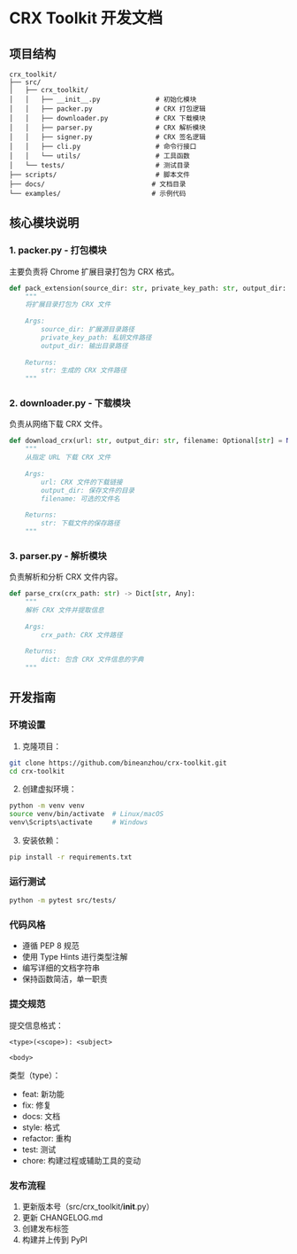 # CRX Toolkit 开发文档

## 项目结构

```plaintext
crx_toolkit/
├── src/
│   ├── crx_toolkit/
│   │   ├── __init__.py              # 初始化模块
│   │   ├── packer.py                # CRX 打包逻辑
│   │   ├── downloader.py            # CRX 下载模块
│   │   ├── parser.py                # CRX 解析模块
│   │   ├── signer.py                # CRX 签名逻辑
│   │   ├── cli.py                   # 命令行接口
│   │   └── utils/                   # 工具函数
│   └── tests/                       # 测试目录
├── scripts/                         # 脚本文件
├── docs/                           # 文档目录
└── examples/                       # 示例代码
```

## 核心模块说明

### 1. packer.py - 打包模块

主要负责将 Chrome 扩展目录打包为 CRX 格式。

```python
def pack_extension(source_dir: str, private_key_path: str, output_dir: str) -> str:
    """
    将扩展目录打包为 CRX 文件
    
    Args:
        source_dir: 扩展源目录路径
        private_key_path: 私钥文件路径
        output_dir: 输出目录路径
        
    Returns:
        str: 生成的 CRX 文件路径
    """
```

### 2. downloader.py - 下载模块

负责从网络下载 CRX 文件。

```python
def download_crx(url: str, output_dir: str, filename: Optional[str] = None) -> str:
    """
    从指定 URL 下载 CRX 文件
    
    Args:
        url: CRX 文件的下载链接
        output_dir: 保存文件的目录
        filename: 可选的文件名
        
    Returns:
        str: 下载文件的保存路径
    """
```

### 3. parser.py - 解析模块

负责解析和分析 CRX 文件内容。

```python
def parse_crx(crx_path: str) -> Dict[str, Any]:
    """
    解析 CRX 文件并提取信息
    
    Args:
        crx_path: CRX 文件路径
        
    Returns:
        dict: 包含 CRX 文件信息的字典
    """
```

## 开发指南

### 环境设置

1. 克隆项目：
```bash
git clone https://github.com/bineanzhou/crx-toolkit.git
cd crx-toolkit
```

2. 创建虚拟环境：
```bash
python -m venv venv
source venv/bin/activate  # Linux/macOS
venv\Scripts\activate     # Windows
```

3. 安装依赖：
```bash
pip install -r requirements.txt
```

### 运行测试

```bash
python -m pytest src/tests/
```

### 代码风格

- 遵循 PEP 8 规范
- 使用 Type Hints 进行类型注解
- 编写详细的文档字符串
- 保持函数简洁，单一职责

### 提交规范

提交信息格式：
```
<type>(<scope>): <subject>

<body>
```

类型（type）：
- feat: 新功能
- fix: 修复
- docs: 文档
- style: 格式
- refactor: 重构
- test: 测试
- chore: 构建过程或辅助工具的变动

### 发布流程

1. 更新版本号（src/crx_toolkit/__init__.py）
2. 更新 CHANGELOG.md
3. 创建发布标签
4. 构建并上传到 PyPI 
